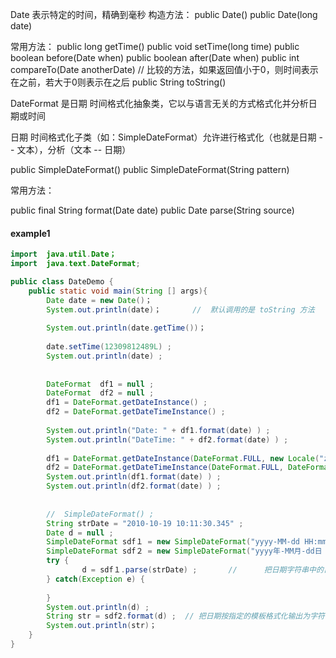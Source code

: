 
Date    表示特定的时间，精确到毫秒
构造方法：
public Date()
public Date(long date)

常用方法：
public long getTime()
public void setTime(long time)
public boolean before(Date when)
public boolean after(Date when)
public int compareTo(Date anotherDate)          //  比较的方法，如果返回值小于0，则时间表示在之前，若大于0则表示在之后
public String toString()
        

DateFormat  是日期 时间格式化抽象类，它以与语言无关的方式格式化并分析日期或时间

日期 时间格式化子类（如：SimpleDateFormat）允许进行格式化（也就是日期 -- 文本），分析（文本 -- 日期）

public SimpleDateFormat()
public SimpleDateFormat(String pattern)

常用方法：
    
public final String format(Date date)
public Date parse(String source)
        



#### example1

```java
import  java.util.Date；
import  java.text.DateFormat; 

public class DateDemo {
    public static void main(String [] args){
        Date date = new Date()；
        System.out.println(date)；       //  默认调用的是 toString 方法      中国标准时间
        
        System.out.println(date.getTime())；
        
        date.setTime(12309812489L) ;
        System.out.println(date) ; 
        
        
        DateFormat  df1 = null ; 
        DateFormat  df2 = null ;
        df1 = DateFormat.getDateInstance() ;
        df2 = DateFormat.getDateTimeInstance() ;
        
        System.out.println("Date: " + df1.format(date) ) ;
        System.out.println("DateTime: " + df2.format(date) ) ;
        
        df1 = DateFormat.getDateInstance(DateFormat.FULL, new Locale("zh", "CN")) ; 
        df2 = DateFormat.getDateTimeInstance(DateFormat.FULL, DateFormat.FULL, new Locale("zh", "CN")) ;                
        System.out.println(df1.format(date) ) ; 
        System.out.println(df2.format(date) ) ;
        
        
        //  SimpleDateFormat() ; 
        String strDate = "2010-10-19 10:11:30.345" ; 
        Date d = null ; 
        SimpleDateFormat sdf１ = new SimpleDateFormat("yyyy-MM-dd HH:mm:ss.SSS") ;                 
        SimpleDateFormat sdf２ = new SimpleDateFormat("yyyy年-MM月-dd日 HH:mm:ss.SSS") ;                 
        try {                
                d = sdf１.parse(strDate) ;       //      把日期字符串中的日期部分抽取出来生成一个Date 对象
        } catch(Exception e) {
                                
        }                
        System.out.println(d) ;     
        String str = sdf2.format(d) ;  // 把日期按指定的模板格式化输出为字符串            
        System.out.println(str)；        
    }
}
```

